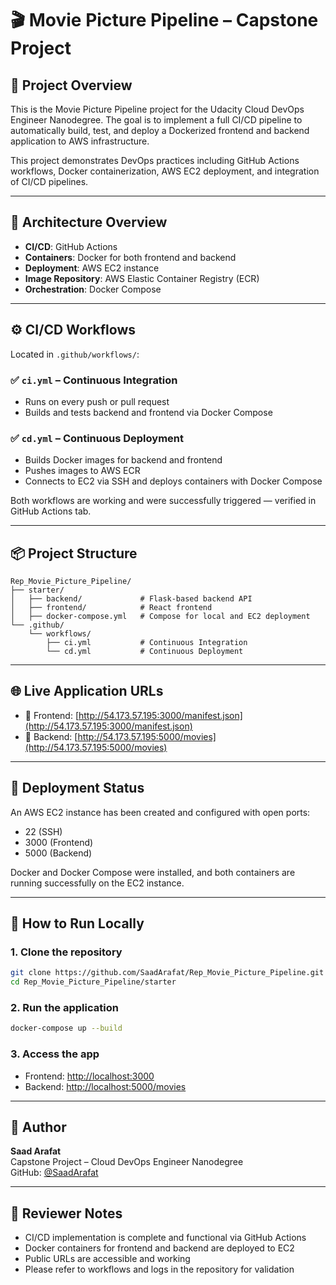 # 🎬 Movie Picture Pipeline – Capstone Project

## 🚀 Project Overview

This is the Movie Picture Pipeline project for the Udacity Cloud DevOps Engineer Nanodegree. The goal is to implement a full CI/CD pipeline to automatically build, test, and deploy a Dockerized frontend and backend application to AWS infrastructure.

This project demonstrates DevOps practices including GitHub Actions workflows, Docker containerization, AWS EC2 deployment, and integration of CI/CD pipelines.

---

## 🧱 Architecture Overview

- **CI/CD**: GitHub Actions
- **Containers**: Docker for both frontend and backend
- **Deployment**: AWS EC2 instance
- **Image Repository**: AWS Elastic Container Registry (ECR)
- **Orchestration**: Docker Compose

---

## ⚙️ CI/CD Workflows

Located in `.github/workflows/`:

### ✅ `ci.yml` – Continuous Integration
- Runs on every push or pull request
- Builds and tests backend and frontend via Docker Compose

### ✅ `cd.yml` – Continuous Deployment
- Builds Docker images for backend and frontend
- Pushes images to AWS ECR
- Connects to EC2 via SSH and deploys containers with Docker Compose

Both workflows are working and were successfully triggered — verified in GitHub Actions tab.

---

## 📦 Project Structure

```
Rep_Movie_Picture_Pipeline/
├── starter/
│   ├── backend/             # Flask-based backend API
│   ├── frontend/            # React frontend
│   ├── docker-compose.yml   # Compose for local and EC2 deployment
└── .github/
    └── workflows/
        ├── ci.yml           # Continuous Integration
        └── cd.yml           # Continuous Deployment
```

---

## 🌐 Live Application URLs

- 🔗 Frontend: [http://54.173.57.195:3000/manifest.json](http://54.173.57.195:3000/manifest.json)
- 🔗 Backend: [http://54.173.57.195:5000/movies](http://54.173.57.195:5000/movies)

---

## 📡 Deployment Status

An AWS EC2 instance has been created and configured with open ports:
- 22 (SSH)
- 3000 (Frontend)
- 5000 (Backend)

Docker and Docker Compose were installed, and both containers are running successfully on the EC2 instance.

---

## 🧪 How to Run Locally

### 1. Clone the repository
```bash
git clone https://github.com/SaadArafat/Rep_Movie_Picture_Pipeline.git
cd Rep_Movie_Picture_Pipeline/starter
```

### 2. Run the application
```bash
docker-compose up --build
```

### 3. Access the app
- Frontend: [http://localhost:3000](http://localhost:3000)
- Backend: [http://localhost:5000/movies](http://localhost:5000/movies)

---

## 👤 Author

**Saad Arafat**  
Capstone Project – Cloud DevOps Engineer Nanodegree  
GitHub: [@SaadArafat](https://github.com/SaadArafat)

---

## 📝 Reviewer Notes

- CI/CD implementation is complete and functional via GitHub Actions
- Docker containers for frontend and backend are deployed to EC2
- Public URLs are accessible and working
- Please refer to workflows and logs in the repository for validation
